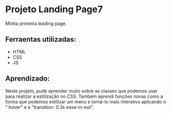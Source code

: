 # Projeto Landing Page7

Minha primeira leading page. 

## Ferraentas utilizadas:
- HTML
- CSS
- JS

## Aprendizado:
Neste projeto, pude aprender muito sobre as classes que podemos usar para realizar a estilização no CSS. 
Também aprendi funções novas como a forma que podemos estilizar um menu e torná-lo mais interativo aplicando o ":hover" e a "transition: 0.3s ease-in-out".
